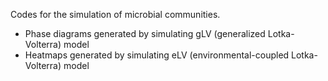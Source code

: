 Codes for the simulation of microbial communities.
- Phase diagrams generated by simulating gLV (generalized Lotka-Volterra) model
- Heatmaps generated by simulating eLV (environmental-coupled Lotka-Volterra) model
